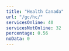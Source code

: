 ```yaml
---
title: "Health Canada"
url: "/gc/hc/"
servicesOnline: 40
servicesNotOnline: 32
percentage: 0.56
noData: 0
---
```

